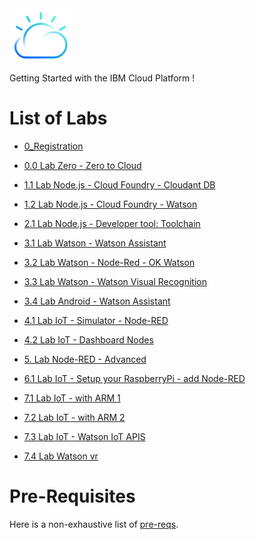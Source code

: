 <img src="./images/cloud-color-logo.png" width="20%"/>

Getting Started with the IBM Cloud Platform !

# List of Labs

+ [0_Registration](./labs/0_Registration)

+ [0.0 Lab Zero - Zero to Cloud](./labs/0.0%20Lab%20Zero%20-%20Zero%20to%20Cloud)

+ [1.1 Lab Node.js - Cloud Foundry - Cloudant DB](./labs/1.1%20Lab%20Node.js%20-%20Cloud%20Foundry%20-%20Cloudant%20DB)

+ [1.2 Lab Node.js - Cloud Foundry - Watson](./labs/1.2%20Lab%20Node.js%20-%20Cloud%20Foundry%20-%20Watson)

+ [2.1 Lab Node.js - Developer tool: Toolchain](./labs/2.1%20Lab%20Node.js%20-%20Developer%20tool:%20Toolchain)

+ [3.1 Lab Watson - Watson Assistant](./labs/3.1%20Lab%20Watson%20-%20Watson%20Assistant)

+ [3.2 Lab Watson - Node-Red - OK Watson](./labs/3.2%20Lab%20Watson%20-%20Node-Red%20-%20OK%20Watson)

+ [3.3 Lab Watson - Watson Visual Recognition](./labs/3.3%20Lab%20-%20Watson%20Visual%20Recognition)

+ [3.4 Lab Android - Watson Assistant](./labs/3.4%20Lab%20Android%20-%20Watson%20Assistant)

+ [4.1 Lab IoT - Simulator - Node-RED](./labs/4.1%20Lab%20IoT%20-%20Simulator%20-%20Node-RED)

+ [4.2 Lab IoT - Dashboard Nodes](./labs/4.2%20Lab%20IoT%20-%20Dashboard%20Nodes)

+ [5. Lab Node-RED - Advanced](./labs/5.%20Lab%20Node-RED%20-%20Advanced)

+ [6.1 Lab IoT - Setup your RaspberryPi - add Node-RED](./labs/6.1%20Lab%20IoT%20-%20Setup%20your%20RaspberryPi%20-%20add%20Node-RED)

+ [7.1 Lab IoT - with ARM 1](./labs/7.1%20Lab%20IoT%20-%20with%20ARM%201)

+ [7.2 Lab IoT - with ARM 2](./labs/7.2%20Lab%20IoT%20-%20with%20ARM%202)

+ [7.3 Lab IoT - Watson IoT APIS](./labs/7.3%20Lab%20IoT%20-%20Watson%20IoT%20APIs)

+ [7.4 Lab Watson vr](./labs/7.4%20Lab%20Watson%20vr)


# Pre-Requisites

Here is a non-exhaustive list of [pre-reqs](./prereqs).
